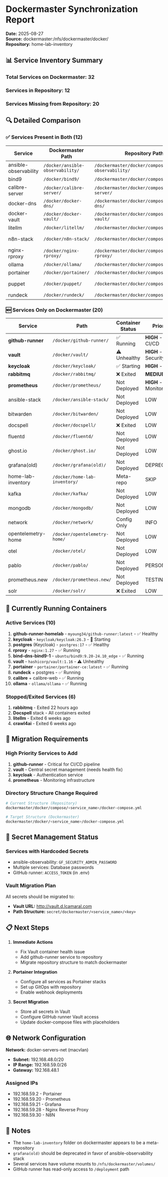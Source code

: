 # Dockermaster Synchronization Report

**Date:** 2025-08-27  
**Source:** dockermaster:/nfs/dockermaster/docker/  
**Repository:** home-lab-inventory

## 📊 Service Inventory Summary

### Total Services on Dockermaster: 32
### Services in Repository: 12
### Services Missing from Repository: 20

## 🔍 Detailed Comparison

### ✅ Services Present in Both (12)
| Service | Dockermaster Path | Repository Path | Status |
|---------|------------------|-----------------|--------|
| ansible-observability | `/docker/ansible-observability/` | `/dockermaster/docker/compose/ansible-observability/` | Active |
| bind9 | `/docker/bind9/` | `/dockermaster/docker/compose/bind9/` | Active |
| calibre-server | `/docker/calibre-server/` | `/dockermaster/docker/compose/calibre-server/` | Active |
| docker-dns | `/docker/docker-dns/` | `/dockermaster/docker/compose/docker-dns/` | Active |
| docker-vault | `/docker/docker-vault/` | `/dockermaster/docker/compose/docker-vault/` | Active |
| litellm | `/docker/litellm/` | `/dockermaster/docker/compose/litellm/` | Mixed |
| n8n-stack | `/docker/n8n-stack/` | `/dockermaster/docker/compose/n8n-stack/` | Not Running |
| nginx-rproxy | `/docker/nginx-rproxy/` | `/dockermaster/docker/compose/nginx-rproxy/` | Active |
| ollama | `/docker/ollama/` | `/dockermaster/docker/compose/ollama/` | Active |
| portainer | `/docker/portainer/` | `/dockermaster/docker/compose/portainer/` | Active |
| puppet | `/docker/puppet/` | `/dockermaster/docker/compose/puppet/` | Not Running |
| rundeck | `/docker/rundeck/` | `/dockermaster/docker/compose/rundeck/` | Active |

### 🆕 Services Only on Dockermaster (20)
| Service | Path | Container Status | Priority |
|---------|------|-----------------|----------|
| **github-runner** | `/docker/github-runner/` | ✅ Running | **HIGH** - CI/CD |
| **vault** | `/docker/vault/` | ⚠️ Unhealthy | **HIGH** - Security |
| **keycloak** | `/docker/keycloak/` | ✅ Starting | **HIGH** - Auth |
| **rabbitmq** | `/docker/rabbitmq/` | ❌ Exited | **MEDIUM** |
| **prometheus** | `/docker/prometheus/` | Not Deployed | **HIGH** - Monitoring |
| ansible-stack | `/docker/ansible-stack/` | Not Deployed | LOW |
| bitwarden | `/docker/bitwarden/` | Not Deployed | LOW |
| docspell | `/docker/docspell/` | ❌ Exited | LOW |
| fluentd | `/docker/fluentd/` | Not Deployed | LOW |
| ghost.io | `/docker/ghost.io/` | Not Deployed | LOW |
| grafana(old) | `/docker/grafana(old)/` | Not Deployed | DEPRECATED |
| home-lab-inventory | `/docker/home-lab-inventory/` | Meta-repo | SKIP |
| kafka | `/docker/kafka/` | Not Deployed | LOW |
| mongodb | `/docker/mongodb/` | Not Deployed | LOW |
| network | `/docker/network/` | Config Only | INFO |
| opentelemetry-home | `/docker/opentelemetry-home/` | Not Deployed | LOW |
| otel | `/docker/otel/` | Not Deployed | LOW |
| pablo | `/docker/pablo/` | Not Deployed | PERSONAL |
| prometheus.new | `/docker/prometheus.new/` | Not Deployed | TESTING |
| solr | `/docker/solr/` | ❌ Exited | LOW |

## 🐳 Currently Running Containers

### Active Services (10)
1. **github-runner-homelab** - `myoung34/github-runner:latest` - ✅ Healthy
2. **keycloak** - `keycloak/keycloak:26.3` - 🔄 Starting
3. **postgres** (Keycloak) - `postgres:17` - ✅ Healthy
4. **rproxy** - `nginx:1.27` - ✅ Running
5. **bind-dns-bind9-1** - `ubuntu/bind9:9.20-24.10_edge` - ✅ Running
6. **vault** - `hashicorp/vault:1.16` - ⚠️ Unhealthy
7. **portainer** - `portainer/portainer-ce:latest` - ✅ Running
8. **rundeck** + postgres - ✅ Running
9. **calibre** + calibre-web - ✅ Running
10. **ollama** - `ollama/ollama` - ✅ Running

### Stopped/Exited Services (6)
1. **rabbitmq** - Exited 22 hours ago
2. **Docspell** stack - All containers exited
3. **litellm** - Exited 6 weeks ago
4. **crawl4ai** - Exited 6 weeks ago

## 🔄 Migration Requirements

### High Priority Services to Add
1. **github-runner** - Critical for CI/CD pipeline
2. **vault** - Central secret management (needs health fix)
3. **keycloak** - Authentication service
4. **prometheus** - Monitoring infrastructure

### Directory Structure Change Required
```bash
# Current Structure (Repository)
dockermaster/docker/compose/<service_name>/docker-compose.yml

# Target Structure (Dockermaster)
dockermaster/docker/<service_name>/docker-compose.yml
```

## 🔐 Secret Management Status

### Services with Hardcoded Secrets
- ansible-observability: `GF_SECURITY_ADMIN_PASSWORD`
- Multiple services: Database passwords
- GitHub runner: `ACCESS_TOKEN` (in .env)

### Vault Migration Plan
All secrets should be migrated to:
- **Vault URL:** http://vault.d.lcamaral.com
- **Path Structure:** `secret/dockermaster/<service_name>/<key>`

## 📋 Next Steps

1. **Immediate Actions**
   - Fix Vault container health issue
   - Add github-runner service to repository
   - Migrate repository structure to match dockermaster

2. **Portainer Integration**
   - Configure all services as Portainer stacks
   - Set up GitOps with repository
   - Enable webhook deployments

3. **Secret Migration**
   - Store all secrets in Vault
   - Configure GitHub runner Vault access
   - Update docker-compose files with placeholders

## 🌐 Network Configuration

**Network:** docker-servers-net (macvlan)
- **Subnet:** 192.168.48.0/20
- **IP Range:** 192.168.59.0/26
- **Gateway:** 192.168.48.1

### Assigned IPs
- 192.168.59.2 - Portainer
- 192.168.59.20 - Prometheus
- 192.168.59.21 - Grafana
- 192.168.59.28 - Nginx Reverse Proxy
- 192.168.59.30 - N8N

## 📝 Notes

- The `home-lab-inventory` folder on dockermaster appears to be a meta-repository
- `grafana(old)` should be deprecated in favor of ansible-observability stack
- Several services have volume mounts to `/nfs/dockermaster/volumes/`
- GitHub runner has read-only access to `/deployment` path